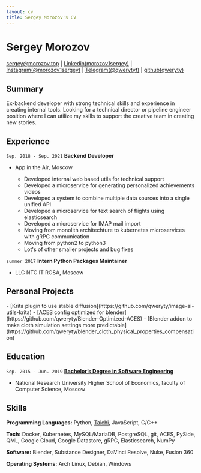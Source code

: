 ```yaml
---
layout: cv
title: Sergey Morozov's CV
---
```

# Sergey Morozov

<div id="webaddress">
  <a href="mailto:sergey@morozov.top">sergey@morozov.top</a>
  | <a href=" www.linkedin.com/in/morozov1sergey">Linkedin(morozov1sergey)</a>
  | <a href="https://www.instagram.com/morozov1sergey/">Instagram(@morozov1sergey)</a>
  | <a href="https://t.me/qwerytyt">Telegram(@qwerytyt)</a>
  | <a href="https://github.com/qweryty/">github(qweryty)</a>
</div>

## Summary

<div class="full-width" markdown="1">

Ex-backend developer with strong technical skills and experience in creating internal tools. Looking for a technical director or pipeline engineer position where I can utilize my skills to support the creative team in creating new stories. 

</div>

## Experience

`Sep. 2018 - Sep. 2021`
**Backend Developer** 

- App in the Air, Moscow
  <div class="list" markdown="1">
  
  - Developed internal web based utils for technical support
  - Developed a microservice for generating personalized achievements videos
  - Developed a system to combine multiple data sources into a single unified API
  - Developed a microservice for text search of flights using elasticsearch
  - Developed a microservice for IMAP mail import
  - Moving from monolith architechture to kubernetes microservices with gRPC communication
  - Moving from python2 to python3
  - Lot's of other smaller projects and bug fixes
  
  </div>

`summer 2017`
**Intern Python Packages Maintainer** 

- LLC NTC IT ROSA, Moscow

## Personal Projects

<div class="list" markdown="1">
- [Krita plugin to use stable diffusion](https://github.com/qweryty/image-ai-utils-krita)
- [ACES config optimized for blender](https://github.com/qweryty/Blender-Optimized-ACES)
- [Blender addon to make cloth simulation settings more predictable](https://github.com/qweryty/blender_cloth_physical_properties_compensation)
</div>

## Education

`Sep. 2015 - Jun. 2019`
**[Bachelor’s Degree in Software Engineering](https://www.hse.ru/en/ba/se/)**

- National Research University Higher School of Economics, faculty of Computer Science, Moscow


## Skills

<div class="full-width" markdown="1">

**Programming Languages:** Python, [Taichi](https://www.taichi-lang.org/), JavaScript, C/C++

**Tech:** Docker, Kubernetes, MySQL/MariaDB, PostgreSQL, git, ACES, PySide, QML, Google Cloud, Google Datastore, gRPC, Elasticsearch, NumPy

**Software:** Blender, Substance Designer, DaVinci Resolve, Nuke, Fusion 360

**Operating Systems:** Arch Linux, Debian, Windows

</div>


